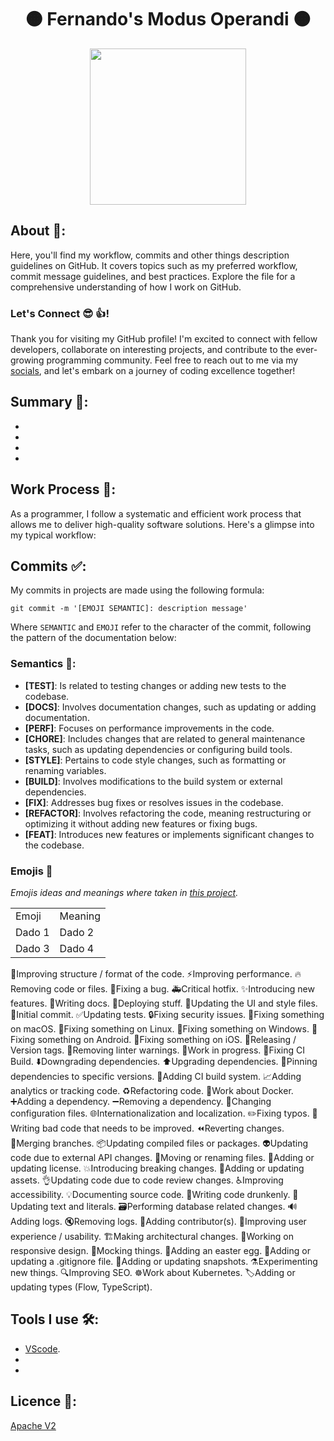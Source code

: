 <h1 align="center">🟠 Fernando's Modus Operandi 🟠</h1>

<div align="center">
	<a href="link_for_webite">
	<img height = "250em" src = "" />
    </a>
</div>

## About 🤔:

Here, you'll find my workflow, commits and other things description guidelines on GitHub. It covers topics such as my preferred workflow, commit message guidelines, and best practices. Explore the file for a comprehensive understanding of how I work on GitHub.

### Let's Connect 😎 👍!

Thank you for visiting my GitHub profile! I'm excited to connect with fellow developers, collaborate on interesting projects, and contribute to the ever-growing programming community. Feel free to reach out to me via my [socials](https://linkr.bio/kjlyr), and let's embark on a journey of coding excellence together!

## Summary 📝:

-
-
-
-

## Work Process 💪:

As a programmer, I follow a systematic and efficient work process that allows me to deliver high-quality software solutions. Here's a glimpse into my typical workflow:

## Commits ✅:

My commits in projects are made using the following formula:

	git commit -m '[EMOJI SEMANTIC]: description message'

Where ```SEMANTIC``` and ```EMOJI``` refer to the character of the commit, following the pattern of the documentation below:

### Semantics 💭:

- **[TEST]**: Is related to testing changes or adding new tests to the codebase.
- **[DOCS]**: Involves documentation changes, such as updating or adding documentation.
- **[PERF]**: Focuses on performance improvements in the code.
- **[CHORE]**: Includes changes that are related to general maintenance tasks, such as updating dependencies or configuring build tools.
- **[STYLE]**: Pertains to code style changes, such as formatting or renaming variables.
- **[BUILD]**: Involves modifications to the build system or external dependencies.
- **[FIX]**: Addresses bug fixes or resolves issues in the codebase.
- **[REFACTOR]**: Involves refactoring the code, meaning restructuring or optimizing it without adding new features or fixing bugs.
- **[FEAT]**: Introduces new features or implements significant changes to the codebase.

<summary><h3>Emojis 🤪</h3></summary>

_Emojis ideas and meanings where taken in [this project](https://gitmoji.dev/)._

<table>
  <tr>
    <td>Emoji</th>
    <td>Meaning</th>
  </tr>

  <tr>
    <td>Dado 1</td>
    <td>Dado 2</td>
  </tr>
  <tr>
    <td>Dado 3</td>
    <td>Dado 4</td>
  </tr>

</table>
</details>


<td>🎨<td>Improving structure / format of the code.<td>
<td>⚡️<td>Improving performance.<td>
<td>🔥<td>Removing code or files.<td>
<td>🐛<td>Fixing a bug.<td>
<td>🚑<td>Critical hotfix.<td>
<td>✨<td>Introducing new features.<td>
<td>📝<td>Writing docs.<td>
<td>🚀<td>Deploying stuff.<td>
<td>💄<td>Updating the UI and style files.<td>
<td>🎉<td>Initial commit.<td>
<td>✅<td>Updating tests.<td>
<td>🔒<td>Fixing security issues.<td>
<td>🍎<td>Fixing something on macOS.<td>
<td>🐧<td>Fixing something on Linux.<td>
<td>🏁<td>Fixing something on Windows.<td>
<td>🤖<td>Fixing something on Android.<td>
<td>🍏<td>Fixing something on iOS.<td>
<td>🔖<td>Releasing / Version tags.<td>
<td>🚨<td>Removing linter warnings.<td>
<td>🚧<td>Work in progress.<td>
<td>💚<td>Fixing CI Build.<td>
<td>⬇️<td>Downgrading dependencies.<td>
<td>⬆️<td>Upgrading dependencies.<td>
<td>📌<td>Pinning dependencies to specific versions.<td>
<td>👷<td>Adding CI build system.<td>
<td>📈<td>Adding analytics or tracking code.<td>
<td>♻️<td>Refactoring code.<td>
<td>🐳<td>Work about Docker.<td>
<td>➕<td>Adding a dependency.<td>
<td>➖<td>Removing a dependency.<td>
<td>🔧<td>Changing configuration files.<td>
<td>🌐<td>Internationalization and localization.<td>
<td>✏️<td>Fixing typos.<td>
<td>💩<td>Writing bad code that needs to be improved.<td>
<td>⏪<td>Reverting changes.<td>
<td>🔀<td>Merging branches.<td>
<td>📦<td>Updating compiled files or packages.<td>
<td>👽<td>Updating code due to external API changes.<td>
<td>🚚<td>Moving or renaming files.<td>
<td>📄<td>Adding or updating license.<td>
<td>💥<td>Introducing breaking changes.<td>
<td>🍱<td>Adding or updating assets.<td>
<td>👌<td>Updating code due to code review changes.<td>
<td>♿️<td>Improving accessibility.<td>
<td>💡<td>Documenting source code.<td>
<td>🍻<td>Writing code drunkenly.<td>
<td>💬<td>Updating text and literals.<td>
<td>🗃<td>Performing database related changes.<td>
<td>🔊<td>Adding logs.<td>
<td>🔇<td>Removing logs.<td>
<td>👥<td>Adding contributor(s).<td>
<td>🚸<td>Improving user experience / usability.<td>
<td>🏗<td>Making architectural changes.<td>
<td>📱<td>Working on responsive design.<td>
<td>🤡<td>Mocking things.<td><td>
<td>🥚<td>Adding an easter egg.<td>
<td>🙈<td>Adding or updating a .gitignore file.<td>
<td>📸<td>Adding or updating snapshots.<td>
<td>⚗<td>Experimenting new things.<td>
<td>🔍<td>Improving SEO.<td>
<td>☸️<td>Work about Kubernetes.<td>
<td>🏷️<td>Adding or updating types (Flow, TypeScript).<td>

## Tools I use 🛠️: 

- [VScode](https://code.visualstudio.com/). 
- 
- 

## Licence 📜:

[Apache V2](https://choosealicense.com/licenses/apache-2.0/)
